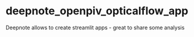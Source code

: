 # deepnote_openpiv_opticalflow_app
Deepnote allows to create streamlit apps - great to share some analysis
